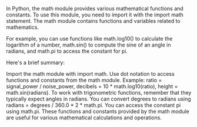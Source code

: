 In Python, the math module provides various mathematical functions and constants. To use this module, you need to import it with the import math statement. The math module contains functions and variables related to mathematics.

For example, you can use functions like math.log10() to calculate the logarithm of a number, math.sin() to compute the sine of an angle in radians, and math.pi to access the constant for pi.

Here's a brief summary:

Import the math module with import math.
Use dot notation to access functions and constants from the math module.
Example: ratio = signal_power / noise_power, decibels = 10 * math.log10(ratio), height = math.sin(radians).
To work with trigonometric functions, remember that they typically expect angles in radians. You can convert degrees to radians using radians = degrees / 360.0 * 2 * math.pi.
You can access the constant pi using math.pi.
These functions and constants provided by the math module are useful for various mathematical calculations and operations.
